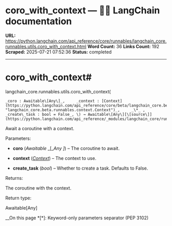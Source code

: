 # coro_with_context — 🦜🔗 LangChain  documentation

**URL:** https://python.langchain.com/api_reference/core/runnables/langchain_core.runnables.utils.coro_with_context.html
**Word Count:** 36
**Links Count:** 192
**Scraped:** 2025-07-21 07:52:36
**Status:** completed

---

# coro\_with\_context\#

langchain\_core.runnables.utils.coro\_with\_context\(

    _coro : Awaitable\[Any\]_,     _context : [Context](https://python.langchain.com/api_reference/core/beta/langchain_core.beta.runnables.context.Context.html#langchain_core.beta.runnables.context.Context "langchain_core.beta.runnables.context.Context")_,     _\*_ ,     _create\_task : bool = False_, \) → Awaitable\[Any\][\[source\]](https://python.langchain.com/api_reference/_modules/langchain_core/runnables/utils.html#coro_with_context)\#     

Await a coroutine with a context.

Parameters:     

  * **coro** \(_Awaitable_ _\[__Any_ _\]_\) – The coroutine to await.

  * **context** \([_Context_](https://python.langchain.com/api_reference/core/beta/langchain_core.beta.runnables.context.Context.html#langchain_core.beta.runnables.context.Context "langchain_core.beta.runnables.context.Context")\) – The context to use.

  * **create\_task** \(_bool_\) – Whether to create a task. Defaults to False.

Returns:     

The coroutine with the context.

Return type:     

Awaitable\[Any\]

__On this page   *[\*]: Keyword-only parameters separator (PEP 3102)
